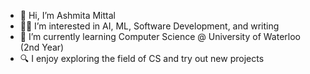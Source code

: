 - 👋 Hi, I’m Ashmita Mittal
- 👩‍💻 I’m interested in AI, ML, Software Development, and writing
- 📖 I’m currently learning Computer Science @ University of Waterloo (2nd Year)
- 🔍 I enjoy exploring the field of CS and try out new projects
